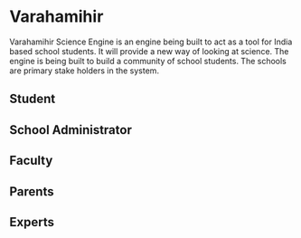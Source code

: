 # Varahamihir
Varahamihir Science Engine is an engine being built to act as a tool for India based school students. It will provide a new way of looking at science.
The engine is being built to build a community of school students. The schools are primary stake holders in the system.
## Student

## School Administrator

## Faculty

## Parents

## Experts
